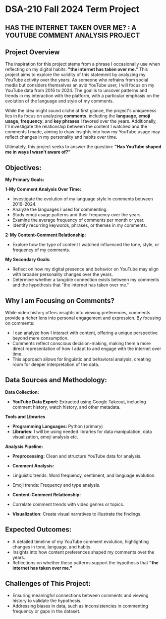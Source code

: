 # DSA-210 Fall 2024 Term Project

## HAS THE INTERNET TAKEN OVER ME? : A YOUTUBE COMMENT ANALYSIS PROJECT

## Project Overview

The inspiration for this project stems from a phrase I occasionally use when reflecting on my digital habits: **"the internet has taken over me."** This project aims to explore the validity of this statement by analyzing my YouTube activity over the years. As someone who refrains from social media but considers themselves an avid YouTube user, I will focus on my YouTube data from 2016 to 2024. The goal is to uncover patterns and trends in my interaction with the platform, with a particular emphasis on the evolution of the language and style of my comments.

While the idea might sound cliché at first glance, the project's uniqueness lies in its focus on analyzing **comments**, including the **language**, **emoji usage**, **frequency**, and **key phrases** I favored over the years. Additionally, I'll investigate the relationship between the content I watched and the comments I made, aiming to draw insights into how my YouTube usage may reflect changes in my personality and habits over time.

Ultimately, this project seeks to answer the question: **"Has YouTube shaped me in ways I wasn't aware of?"**

## Objectives:

**My Primary Goals:**

**1-My Comment Analysis Over Time:**
* Investigate the evolution of my language style in comments between 2016–2024.
* Analyze the languages I used for commenting.
* Study emoji usage patterns and their frequency over the years.
* Examine the average frequency of comments per month or year.
* Identify recurring keywords, phrases, or themes in my comments.

**2-My Content-Comment Relationship:**
* Explore how the type of content I watched influenced the tone, style, or frequency of my comments.

**My Secondary Goals:**

* Reflect on how my digital presence and behavior on YouTube may align with broader personality changes over the years.
* Determine whether a tangible connection exists between my comments and the hypothesis that "the internet has taken over me."

## Why I am Focusing on Comments?

While video history offers insights into viewing preferences, comments provide a richer lens into personal engagement and expression. By focusing on comments:

* I can analyze how I interact with content, offering a unique perspective beyond mere consumption.
* Comments reflect conscious decision-making, making them a more direct representation of how I adapt to and engage with the internet over time.
* This approach allows for linguistic and behavioral analysis, creating room for deeper interpretation of the data.

## Data Sources and Methodology:

**Data Collection:**

* **YouTube Data Export:** Extracted using Google Takeout, including comment history, watch history, and other metadata.

**Tools and Libraries**
* **Programming Languages:** Python (primary)
* **Libraries:** I will be using needed libraries for data manipulation, data visualization, emoji analysis etc.


**Analysis Pipeline:**

* **Preprocessing:** Clean and structure YouTube data for analysis.

* **Comment Analysis:**

* Linguistic trends: Word frequency, sentiment, and language evolution.

* Emoji trends: Frequency and type analysis.

* **Content-Comment Relationship:**

* Correlate comment trends with video genres or topics.

* **Visualization:** Create visual narratives to illustrate the findings.

## Expected Outcomes:

* A detailed timeline of my YouTube comment evolution, highlighting changes in tone, language, and habits.
* Insights into how content preferences shaped my comments over the years.
* Reflections on whether these patterns support the hypothesis that **"the internet has taken over me."**

## Challenges of This Project:

* Ensuring meaningful connections between comments and viewing history to validate the hypothesis.
* Addressing biases in data, such as inconsistencies in commenting frequency or gaps in the dataset.

